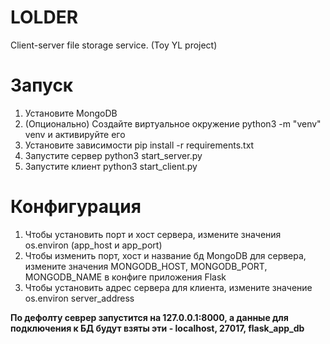 # LOLDER
Client-server file storage service. (Toy YL project)

# Запуск
1. Установите MongoDB
2. (Опционально) Создайте виртуальное окружение python3 -m "venv" venv и активируйте его
3. Установите зависимости pip install -r requirements.txt
4. Запустите сервер python3 start_server.py
5. Запустите клиент python3 start_client.py

# Конфигурация
1. Чтобы установить порт и хост сервера, измените значения os.environ (app_host и app_port)
2. Чтобы изменить порт, хост и название бд MongoDB для сервера, измените значения MONGODB_HOST, MONGODB_PORT, MONGODB_NAME в конфиге приложения Flask
3. Чтобы установить адрес сервера для клиента, измените значение os.environ server_address

**По дефолту севрер запустится на 127.0.0.1:8000, а данные для подключения к БД будут взяты эти - localhost, 27017, flask_app_db**
